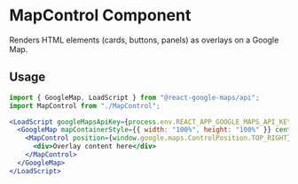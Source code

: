 # MapControl Component

Renders HTML elements (cards, buttons, panels) as overlays on a Google Map.

## Usage

```jsx
import { GoogleMap, LoadScript } from "@react-google-maps/api";
import MapControl from "./MapControl";

<LoadScript googleMapsApiKey={process.env.REACT_APP_GOOGLE_MAPS_API_KEY}>
  <GoogleMap mapContainerStyle={{ width: "100%", height: "100%" }} center={{ lat: 37.7749, lng: -122.4194 }} zoom={15}>
    <MapControl position={window.google.maps.ControlPosition.TOP_RIGHT}>
      <div>Overlay content here</div>
    </MapControl>
  </GoogleMap>
</LoadScript>
